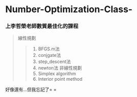 # Number-Optimization-Class-
### 上李哲榮老師數質最佳化的課程

> 線性規劃
>> 1. BFGS.m法
>> 2. conjgate法
>> 3. step_descent法
>> 4. newton法
> 非線性規劃
>> 1. Simplex algorithm
>> 2. Interior point method


好像還有...但我忘記了= =
